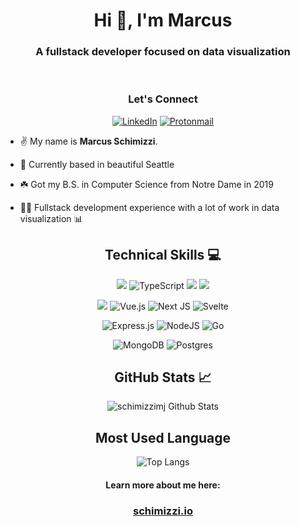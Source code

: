 <div align="center"><h1>Hi 👋, I'm Marcus</h1></div>
<h3 align="center">A fullstack developer focused on data visualization</h3>

<br />

<div align="center">
<h3>Let's Connect</h3>

[![LinkedIn](https://img.shields.io/badge/linkedin-%230077B5.svg?style=for-the-badge&logo=linkedin&logoColor=white)](https://linkedin.com/in/schimizzimj)
[![Protonmail](https://img.shields.io/badge/ProtonMail-8B89CC?style=for-the-badge&logo=protonmail&logoColor=white)](mailto:marcus@schimizzi.io)

</div>

- ✌️ My name is **Marcus Schimizzi**.

- 🌲 Currently based in beautiful Seattle

- ☘️ Got my B.S. in Computer Science from Notre Dame in 2019

- 🧑‍💻 Fullstack development experience with a lot of work in data visualization 📊

<div align="center"><h2> Technical Skills 💻 </h2>

![](https://img.shields.io/badge/javascript-ffff00.svg?style=for-the-badge&logo=javascript&logoColor=000000)
![TypeScript](https://img.shields.io/badge/typescript-%23007ACC.svg?style=for-the-badge&logo=typescript&logoColor=white)
![](https://img.shields.io/badge/html5-%23E34F26.svg?style=for-the-badge&logo=html5&logoColor=white)
![](https://img.shields.io/badge/css3-%231572B6.svg?style=for-the-badge&logo=css3&logoColor=white)

![](https://img.shields.io/badge/react-%2320232a.svg?style=for-the-badge&logo=react&logoColor=%2361DAFB)
![Vue.js](https://img.shields.io/badge/vuejs-%2335495e.svg?style=for-the-badge&logo=vuedotjs&logoColor=%234FC08D)
![Next JS](https://img.shields.io/badge/Next-black?style=for-the-badge&logo=next.js&logoColor=white)
![Svelte](https://img.shields.io/badge/svelte-%23f1413d.svg?style=for-the-badge&logo=svelte&logoColor=white)

![Express.js](https://img.shields.io/badge/express.js-%23404d59.svg?style=for-the-badge&logo=express&logoColor=%2361DAFB)
![NodeJS](https://img.shields.io/badge/node.js-6DA55F?style=for-the-badge&logo=node.js&logoColor=white)
![Go](https://img.shields.io/badge/go-%2300ADD8.svg?style=for-the-badge&logo=go&logoColor=white)

![MongoDB](https://img.shields.io/badge/MongoDB-%234ea94b.svg?style=for-the-badge&logo=mongodb&logoColor=white)
![Postgres](https://img.shields.io/badge/postgres-%23316192.svg?style=for-the-badge&logo=postgresql&logoColor=white)

</div>

<div align="center">

<h2>GitHub Stats 📈</h2>

![schimizzimj Github Stats](https://github-readme-stats-weld-six-36.vercel.app/api?username=schimizzimj&show_icons=true&theme=transparent&text_color=1F5ABD&title_color=8910A8&icon_color=5435B3)

<h2>Most Used Language</h2>

![Top Langs](https://github-readme-stats-weld-six-36.vercel.app/api/top-langs/?username=schimizzimj&theme=transparent&langs_count=7&text_color=1F5ABD&title_color=8910A8&icon_color=5435B3)

</div>

<!-- <p align='center'><img src='https://visitor-badge.laobi.icu/badge?page_id=schimizzimj'></p> -->

<div align="center">
    <h4>Learn more about me here:</h4>
    <h3><a href="https://schimizzi.io">schimizzi.io</a></h3>
</div>
